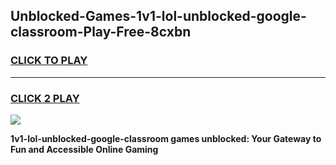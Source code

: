 
## Unblocked-Games-1v1-lol-unblocked-google-classroom-Play-Free-8cxbn
<h3>
<a href="https://premium76.site?title=1v1-lol-unblocked-google-classroom&ref=23A">CLICK TO PLAY</a></h3>
<hr>

<h3>
<a href="https://premium76.site?title=1v1-lol-unblocked-google-classroom&ref=23A">CLICK 2 PLAY</a>
  
</h3>

<a href="https://premium76.site?title=1v1-lol-unblocked-google-classroom&ref=23A"><img src="https://clearcache.store/games.png"></a>


**1v1-lol-unblocked-google-classroom games unblocked: Your Gateway to Fun and Accessible Online Gaming**
